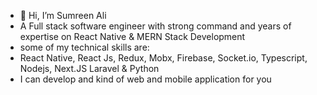- 👋 Hi, I’m Sumreen Ali
- A Full stack software engineer with strong command and years of expertise on React Native & MERN Stack Development
- some of my technical skills are:
- React Native, React Js, Redux, Mobx, Firebase, Socket.io, Typescript, Nodejs, Next.JS Laravel & Python
- I can develop and kind of web and mobile application for you 

<!---
syeda-sumreen-ali/syeda-sumreen-ali is a ✨ special ✨ repository because its `README.md` (this file) appears on your GitHub profile.
You can click the Preview link to take a look at your changes.
--->

